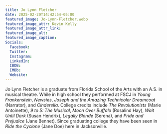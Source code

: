 ```yaml
---
title: Jo Lynn Fletcher
date: 2025-02-20T14:42:54-05:00
featured_image: Jo-Lynn-Fletcher.webp
featured_image_attr: Kevin Kelly
featured_image_attr_link: 
featured_image_alt: 
featured_image_caption: 
Socials:
  Facebook: 
  Twitter: 
  Instagram: 
  LinkedIn: 
  IBDB: 
  IMDb:
  Website: 
---
```

Jo Lynn Fletcher is a graduate from Florida School of the Arts with an A.S. in musical theatre. While in high school they performed at FSCJ in *Young Frankenstein*, *Newsies*, *Joseph and the Amazing Technicolor Dreamcoat* (Narrator), and *Cinderella*. College credits include *The Revolutionists* (Marie Antoinette), *9 to 5: The Musical*, *Moon Over Buffalo* (Rosalind Hay), *Wait Until Dark* (Susan Hendrix), *Legally Blonde* (Serena), and *Pride and Prejudice* (Jane Bennet). Since graduating college they have been seen in *Ride the Cyclone* (Jane Doe) here in Jacksonville.